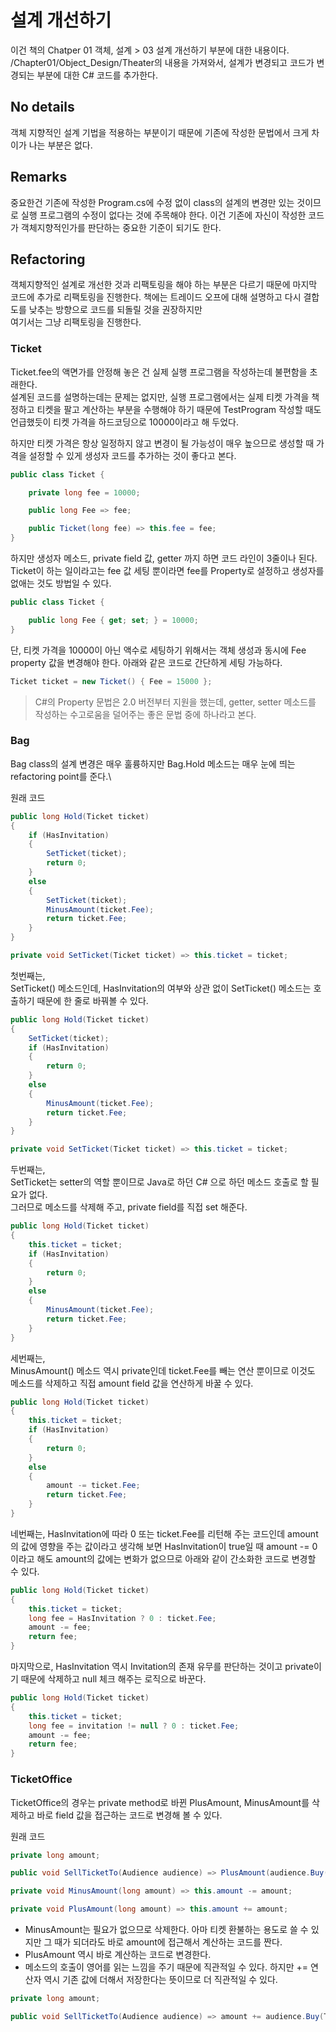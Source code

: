 # 설계 개선하기

이건 책의 Chatper 01 객체, 설계 > 03 설계 개선하기 부분에 대한 내용이다.
/Chapter01/Object_Design/Theater의 내용을 가져와서, 설계가 변경되고 코드가 변경되는 부분에 대한 C# 코드를 추가한다.

## No details

객체 지향적인 설계 기법을 적용하는 부분이기 때문에 기존에 작성한 문법에서 크게 차이가 나는 부분은 없다.

## Remarks

중요한건 기존에 작성한 Program.cs에 수정 없이 class의 설계의 변경만 있는 것이므로 실행 프로그램의 수정이 없다는 것에 주목해야 한다.
이건 기존에 자신이 작성한 코드가 객체지향적인가를 판단하는 중요한 기준이 되기도 한다.

## Refactoring

객체지향적인 설계로 개선한 것과 리팩토링을 해야 하는 부분은 다르기 때문에 마지막 코드에 추가로 리팩토링을 진행한다.
책에는 트레이드 오프에 대해 설명하고 다시 결합도를 낮추는 방향으로 코드를 되돌릴 것을 권장하지만\
여기서는 그냥 리팩토링을 진행한다.

### Ticket

Ticket.fee의 액면가를 안정해 놓은 건 실제 실행 프로그램을 작성하는데 불편함을 초래한다.\
설계된 코드를 설명하는데는 문제는 없지만, 실행 프로그램에서는 실제 티켓 가격을 책정하고 티켓을 팔고 계산하는 부분을 수행해야 하기 때문에 TestProgram 작성할 때도 언급했듯이 티켓 가격을 하드코딩으로 10000이라고 해 두었다.

하지만 티켓 가격은 항상 일정하지 않고 변경이 될 가능성이 매우 높으므로 생성할 때 가격을 설정할 수 있게 생성자 코드를 추가하는 것이 좋다고 본다.

``` csharp
public class Ticket {

    private long fee = 10000;

    public long Fee => fee;

    public Ticket(long fee) => this.fee = fee;
}
```

하지만 생성자 메소드, private field 값, getter 까지 하면 코드 라인이 3줄이나 된다. Ticket이 하는 일이라고는 fee 값 세팅 뿐이라면 fee를 Property로 설정하고 생성자를 없애는 것도 방법일 수 있다.

``` csharp
public class Ticket {

    public long Fee { get; set; } = 10000;
}
```

단, 티켓 가격을 10000이 아닌 액수로 세팅하기 위해서는 객체 생성과 동시에 Fee property 값을 변경해야 한다. 아래와 같은 코드로 간단하게 세팅 가능하다.

``` csharp
Ticket ticket = new Ticket() { Fee = 15000 };
```

> C#의 Property 문법은 2.0 버전부터 지원을 했는데,  getter, setter 메소드를 작성하는 수고로움을 덜어주는 좋은 문법 중에 하나라고 본다.

### Bag

Bag class의 설계 변경은 매우 훌륭하지만 Bag.Hold 메소드는 매우 눈에 띄는 refactoring point를 준다.\

원래 코드

``` csharp
public long Hold(Ticket ticket)
{
    if (HasInvitation)
    {
        SetTicket(ticket);
        return 0;
    }
    else
    {
        SetTicket(ticket);
        MinusAmount(ticket.Fee);
        return ticket.Fee;
    }
}

private void SetTicket(Ticket ticket) => this.ticket = ticket;
```

첫번째는,\
SetTicket() 메소드인데, HasInvitation의 여부와 상관 없이 SetTicket() 메소드는 호출하기 때문에 한 줄로 바꿔볼 수 있다.

``` csharp
public long Hold(Ticket ticket)
{
    SetTicket(ticket);
    if (HasInvitation)
    {
        return 0;
    }
    else
    {
        MinusAmount(ticket.Fee);
        return ticket.Fee;
    }
}

private void SetTicket(Ticket ticket) => this.ticket = ticket;
```

두번째는,\
SetTicket는 setter의 역할 뿐이므로 Java로 하던 C# 으로 하던 메소드 호출로 할 필요가 없다.\
그러므로 메소드를 삭제해 주고, private field를 직접 set 해준다.

``` csharp
public long Hold(Ticket ticket)
{
    this.ticket = ticket;
    if (HasInvitation)
    {
        return 0;
    }
    else
    {
        MinusAmount(ticket.Fee);
        return ticket.Fee;
    }
}
```

세번째는,\
MinusAmount() 메소드 역시 private인데 ticket.Fee를 빼는 연산 뿐이므로 이것도 메소드를 삭제하고 직접 amount field 값을 연산하게 바꿀 수 있다.

``` csharp
public long Hold(Ticket ticket)
{
    this.ticket = ticket;
    if (HasInvitation)
    {
        return 0;
    }
    else
    {
        amount -= ticket.Fee;
        return ticket.Fee;
    }
}
```

네번째는,
HasInvitation에 따라 0 또는 ticket.Fee를 리턴해 주는 코드인데 amount의 값에 영향을 주는 값이라고 생각해 보면 HasInvitation이 true일 때 amount -= 0 이라고 해도 amount의 값에는 변화가 없으므로 아래와 같이 간소화한 코드로 변경할 수 있다.

``` csharp
public long Hold(Ticket ticket)
{
    this.ticket = ticket;
    long fee = HasInvitation ? 0 : ticket.Fee;
    amount -= fee;
    return fee;
}
```

마지막으로,
HasInvitation 역시 Invitation의 존재 유무를 판단하는 것이고 private이기 때문에 삭제하고 null 체크 해주는 로직으로 바꾼다.

``` csharp
public long Hold(Ticket ticket)
{
    this.ticket = ticket;
    long fee = invitation != null ? 0 : ticket.Fee;
    amount -= fee;
    return fee;
}
```

### TicketOffice

TicketOffice의 경우는 private method로 바뀐 PlusAmount, MinusAmount를 삭제하고 바로 field 값을 접근하는 코드로 변경해 볼 수 있다.

원래 코드

``` csharp
private long amount;

public void SellTicketTo(Audience audience) => PlusAmount(audience.Buy(Ticket));

private void MinusAmount(long amount) => this.amount -= amount;

private void PlusAmount(long amount) => this.amount += amount;
```

- MinusAmount는 필요가 없으므로 삭제한다. 아마 티켓 환불하는 용도로 쓸 수 있지만 그 때가 되더라도 바로 amount에 접근해서 계산하는 코드를 짠다.
- PlusAmount 역시 바로 계산하는 코드로 변경한다.
- 메소드의 호출이 영어를 읽는 느낌을 주기 때문에 직관적일 수 있다. 하지만 += 연산자 역시 기존 값에 더해서 저장한다는 뜻이므로 더 직관적일 수 있다. 

``` csharp
private long amount;

public void SellTicketTo(Audience audience) => amount += audience.Buy(Ticket);

```

